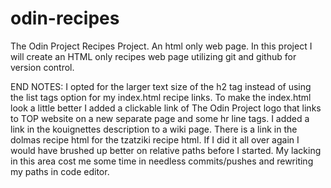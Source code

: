 # odin-recipes
The Odin Project Recipes Project. An html only web page.
In this project I will create an HTML only recipes web page utilizing git and github for version control.

END NOTES:                                                  I opted for the larger text size of the h2 tag instead of using the list tags option for my index.html recipe links. To make the index.html look a little better I added a clickable link of The Odin Project logo that links to TOP website on a new separate page and some hr line tags. I added a link in the kouignettes description to a wiki page. There is a link in the dolmas recipe html for the tzatziki recipe html.
If I did it all over again I would have brushed up better on relative paths before I started. My lacking in this area cost me some time in needless commits/pushes and rewriting my paths in code editor. 